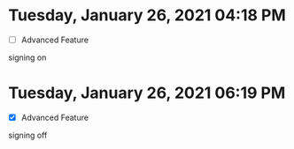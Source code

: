 # Tuesday, January 26, 2021 04:18 PM
- [ ] Advanced Feature

signing on

# Tuesday, January 26, 2021 06:19 PM
- [x] Advanced Feature

signing off
